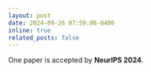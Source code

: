 ```yaml
---
layout: post
date: 2024-09-26 07:59:00-0400
inline: true
related_posts: false
---
```


One paper is accepted by **NeurIPS 2024**.